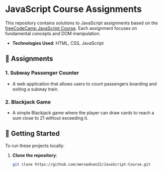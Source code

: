# JavaScript Course Assignments

This repository contains solutions to JavaScript assignments based on the [freeCodeCamp JavaScript Course](https://www.youtube.com/watch?v=jS4aFq5-91M&t=9315s). Each assignment focuses on fundamental concepts and DOM manipulation.

- **Technologies Used**: HTML, CSS, JavaScript

## 📁 Assignments

### 1. Subway Passenger Counter

- A web application that allows users to count passengers boarding and exiting a subway train.

### 2. Blackjack Game

- A simple Blackjack game where the player can draw cards to reach a sum close to 21 without exceeding it.

## 🚀 Getting Started

To run these projects locally:

1. **Clone the repository**:
   ```bash
   git clone https://github.com/amroadnan22/JavaScript-Course.git
